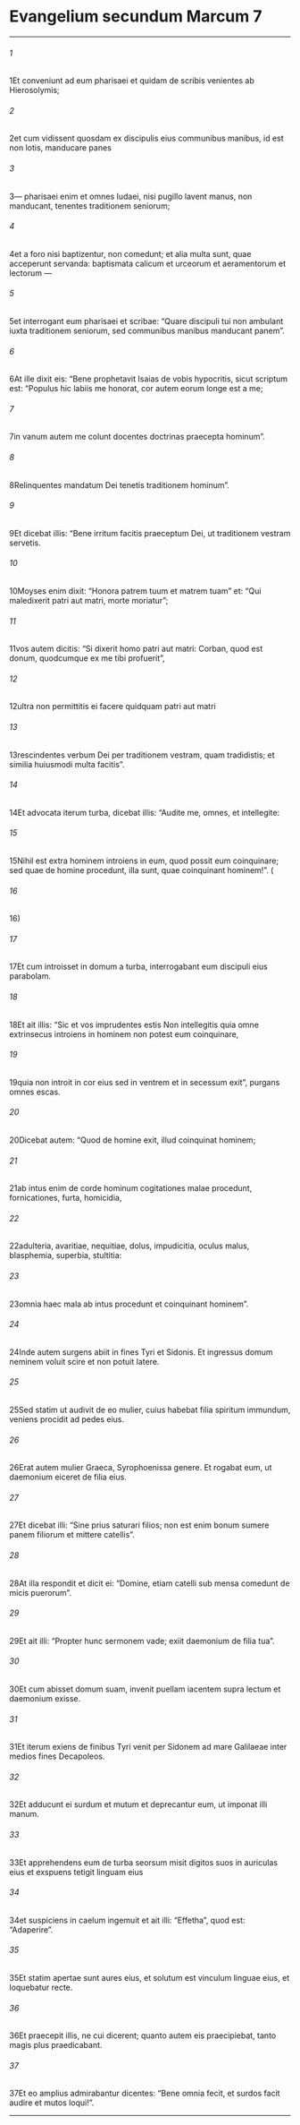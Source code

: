 
# Evangelium secundum Marcum 7
***
###### 1
<span class=vrs>1</span>Et conveniunt ad eum pharisaei et quidam de scribis venientes ab Hierosolymis;
###### 2
<span class=vrs>2</span>et cum vidissent quosdam ex discipulis eius communibus manibus, id est non lotis, manducare panes
###### 3
<span class=vrs>3</span>— pharisaei enim et omnes Iudaei, nisi pugillo lavent manus, non manducant, tenentes traditionem seniorum;
###### 4
<span class=vrs>4</span>et a foro nisi baptizentur, non comedunt; et alia multa sunt, quae acceperunt servanda: baptismata calicum et urceorum et aeramentorum et lectorum —
###### 5
<span class=vrs>5</span>et interrogant eum pharisaei et scribae: “Quare discipuli tui non ambulant iuxta traditionem seniorum, sed communibus manibus manducant panem”.
###### 6
<span class=vrs>6</span>At ille dixit eis: “Bene prophetavit Isaias de vobis hypocritis, sicut scriptum est: “Populus hic labiis me honorat, cor autem eorum longe est a me;
###### 7
<span class=vrs>7</span>in vanum autem me colunt docentes doctrinas praecepta hominum”.
###### 8
<span class=vrs>8</span>Relinquentes mandatum Dei tenetis traditionem hominum”.
###### 9
<span class=vrs>9</span>Et dicebat illis: “Bene irritum facitis praeceptum Dei, ut traditionem vestram servetis.
###### 10
<span class=vrs>10</span>Moyses enim dixit: “Honora patrem tuum et matrem tuam” et: “Qui maledixerit patri aut matri, morte moriatur”;
###### 11
<span class=vrs>11</span>vos autem dicitis: “Si dixerit homo patri aut matri: Corban, quod est donum, quodcumque ex me tibi profuerit”,
###### 12
<span class=vrs>12</span>ultra non permittitis ei facere quidquam patri aut matri
###### 13
<span class=vrs>13</span>rescindentes verbum Dei per traditionem vestram, quam tradidistis; et similia huiusmodi multa facitis”.
###### 14
<span class=vrs>14</span>Et advocata iterum turba, dicebat illis: “Audite me, omnes, et intellegite:
###### 15
<span class=vrs>15</span>Nihil est extra hominem introiens in eum, quod possit eum coinquinare; sed quae de homine procedunt, illa sunt, quae coinquinant hominem!”. (
###### 16
<span class=vrs>16</span>)
###### 17
<span class=vrs>17</span>Et cum introisset in domum a turba, interrogabant eum discipuli eius parabolam.
###### 18
<span class=vrs>18</span>Et ait illis: “Sic et vos imprudentes estis Non intellegitis quia omne extrinsecus introiens in hominem non potest eum coinquinare,
###### 19
<span class=vrs>19</span>quia non introit in cor eius sed in ventrem et in secessum exit”, purgans omnes escas.
###### 20
<span class=vrs>20</span>Dicebat autem: “Quod de homine exit, illud coinquinat hominem;
###### 21
<span class=vrs>21</span>ab intus enim de corde hominum cogitationes malae procedunt, fornicationes, furta, homicidia,
###### 22
<span class=vrs>22</span>adulteria, avaritiae, nequitiae, dolus, impudicitia, oculus malus, blasphemia, superbia, stultitia:
###### 23
<span class=vrs>23</span>omnia haec mala ab intus procedunt et coinquinant hominem”.
###### 24
<span class=vrs>24</span>Inde autem surgens abiit in fines Tyri et Sidonis. Et ingressus domum neminem voluit scire et non potuit latere.
###### 25
<span class=vrs>25</span>Sed statim ut audivit de eo mulier, cuius habebat filia spiritum immundum, veniens procidit ad pedes eius.
###### 26
<span class=vrs>26</span>Erat autem mulier Graeca, Syrophoenissa genere. Et rogabat eum, ut daemonium eiceret de filia eius.
###### 27
<span class=vrs>27</span>Et dicebat illi: “Sine prius saturari filios; non est enim bonum sumere panem filiorum et mittere catellis”.
###### 28
<span class=vrs>28</span>At illa respondit et dicit ei: “Domine, etiam catelli sub mensa comedunt de micis puerorum”.
###### 29
<span class=vrs>29</span>Et ait illi: “Propter hunc sermonem vade; exiit daemonium de filia tua”.
###### 30
<span class=vrs>30</span>Et cum abisset domum suam, invenit puellam iacentem supra lectum et daemonium exisse.
###### 31
<span class=vrs>31</span>Et iterum exiens de finibus Tyri venit per Sidonem ad mare Galilaeae inter medios fines Decapoleos.
###### 32
<span class=vrs>32</span>Et adducunt ei surdum et mutum et deprecantur eum, ut imponat illi manum.
###### 33
<span class=vrs>33</span>Et apprehendens eum de turba seorsum misit digitos suos in auriculas eius et exspuens tetigit linguam eius
###### 34
<span class=vrs>34</span>et suspiciens in caelum ingemuit et ait illi: “Effetha”, quod est: “Adaperire”.
###### 35
<span class=vrs>35</span>Et statim apertae sunt aures eius, et solutum est vinculum linguae eius, et loquebatur recte.
###### 36
<span class=vrs>36</span>Et praecepit illis, ne cui dicerent; quanto autem eis praecipiebat, tanto magis plus praedicabant.
###### 37
<span class=vrs>37</span>Et eo amplius admirabantur dicentes: “Bene omnia fecit, et surdos facit audire et mutos loqui!”.
***
